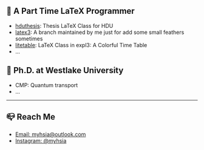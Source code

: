 ## 👀 A Part Time LaTeX Programmer
- [hduthesis](https://github.com/myhsia/hduthesis): Thesis LaTeX Class for HDU
- [latex3](https://github.com/myhsia/latex3): A branch maintained by me just for add some small feathers sometimes
- [litetable](https://github.com/myhsia/litetable): LaTeX Class in expl3: A Colorful Time Table
- ...

## 📝 Ph.D. at Westlake University
- CMP: Quantum transport
- ...

---

## 📪 Reach Me
- [Email: myhsia@outlook.com](mailto:myhsia@outlook.com)
- [Instagram: @myhsia](instagram.com/myhsia)
